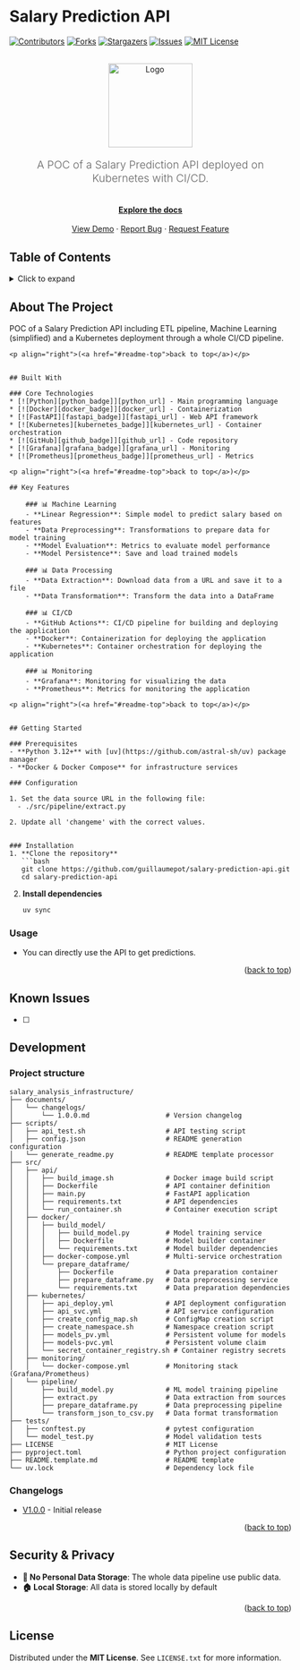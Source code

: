 <!-- BADGES -->
[contributors_badge]: https://img.shields.io/github/contributors/guillaumepot/salary-prediction-api.svg?style=for-the-badge
[contributors_url]: https://github.com/guillaumepot/salary-prediction-api/graphs/contributors
[forks_badge]: https://img.shields.io/github/forks/guillaumepot/salary-prediction-api.svg?style=for-the-badge
[forks_url]: https://github.com/guillaumepot/salary-prediction-api/network/members
[stars_badge]: https://img.shields.io/github/stars/guillaumepot/salary-prediction-api.svg?style=for-the-badge
[stars_url]: https://github.com/guillaumepot/salary-prediction-api/stargazers
[issues_badge]: https://img.shields.io/github/issues/guillaumepot/salary-prediction-api.svg?style=for-the-badge
[issues_url]: https://github.com/guillaumepot/salary-prediction-api/issues
[license_badge]: https://img.shields.io/github/license/guillaumepot/salary-prediction-api.svg?style=for-the-badge
[license_url]: https://github.com/guillaumepot/salary-prediction-api/blob/master/LICENSE.txt
[linkedin_badge]: https://img.shields.io/badge/-LinkedIn-black.svg?style=for-the-badge&logo=linkedin&colorB=555
[linkedin_url]: https://linkedin.com/in/062guillaumepot

<!-- TECHNOLOGY BADGES -->
[python_badge]: https://img.shields.io/badge/Python-3776AB?style=for-the-badge&logo=python&logoColor=white
[python_url]: https://www.python.org/
[fastapi_badge]: https://img.shields.io/badge/FastAPI-0056B3?style=for-the-badge&logo=fastapi&logoColor=white
[fastapi_url]: https://fastapi.tiangolo.com/
[docker_badge]: https://img.shields.io/badge/Docker-2CA5E0?style=for-the-badge&logo=docker&logoColor=white
[docker_url]: https://www.docker.com/
[kubernetes_badge]: https://img.shields.io/badge/kubernetes-326CE5?style=for-the-badge&logo=kubernetes&logoColor=white
[kubernetes_url]: https://kubernetes.io/
[gitlab_badge]: https://img.shields.io/badge/gitlab-326CE5?style=for-the-badge&logo=gitlab&logoColor=white
[gitlab_url]: https://gitlab.com/
[github_badge]: https://img.shields.io/badge/github-181717?style=for-the-badge&logo=github&logoColor=white
[github_url]: https://github.com/
[grafana_badge]: https://img.shields.io/badge/grafana-F46800?style=for-the-badge&logo=grafana&logoColor=white
[grafana_url]: https://grafana.com/
[prometheus_badge]: https://img.shields.io/badge/prometheus-E6522C?style=for-the-badge&logo=prometheus&logoColor=white
[prometheus_url]: https://prometheus.io/

<!-- README -->
<a id="readme-top"></a>

# Salary Prediction API

[![Contributors][contributors_badge]][contributors_url]
[![Forks][forks_badge]][forks_url]
[![Stargazers][stars_badge]][stars_url]
[![Issues][issues_badge]][issues_url]
[![MIT License][license_badge]][license_url]


<!-- PROJECT LOGO -->
<br />
<div align="center">
  <a href="https://github.com/guillaumepot/salary-prediction-api">
    <img src="images/logo.jpeg" alt="Logo" width="150" height="150">
  </a>
</div>

<!-- PROJECT DESCRIPTION -->
<p align="center" style="font-size: 1.2rem; font-weight: 300; color: #666;">
  A POC of a Salary Prediction API deployed on Kubernetes with CI/CD.
</p>

<!-- PROJECT INFO -->
<div>
  <p align="center">
    <br />
    <a href="https://github.com/guillaumepot/salary-prediction-api/blob/main/docs/README.md"><strong>Explore the docs</strong></a>
    <br />
    <br />
    <a href="#">View Demo</a>
    ·
    <a href="https://github.com/guillaumepot/salary-prediction-api/issues/new?labels=bug&template=bug-report---.md">Report Bug</a>
    ·
    <a href="https://github.com/guillaumepot/salary-prediction-api/issues/new?labels=enhancement&template=feature-request---.md">Request Feature</a>
  </p>
</div>


## Table of Contents

<details>
  <summary>Click to expand</summary>
  <ol>
    <li><a href="#about-the-project">About The Project</a>
    </li>
    <li><a href="#built-with">Built With</a></li>
    <li><a href="#key-features">Key Features</a></li>
    <li><a href="#getting-started">Getting Started</a>
      <ul>
        <li><a href="#prerequisites">Prerequisites</a></li>
        <li><a href="#configuration">Configuration</a></li>
        <li><a href="#installation">Installation</a></li>
        <li><a href="#usage">Usage</a></li>
      </ul>
    </li>
    <li><a href="#known-issues">Known Issues</a></li>
    <li><a href="#development">Development</a></li>
    <li><a href="#security--privacy">Security & Privacy</a></li>
  </ol>
</details>

## About The Project

POC of a Salary Prediction API including ETL pipeline, Machine Learning (simplified) and a Kubernetes deployment through a whole CI/CD pipeline.


```
<p align="right">(<a href="#readme-top">back to top</a>)</p>


## Built With

### Core Technologies
* [![Python][python_badge]][python_url] - Main programming language
* [![Docker][docker_badge]][docker_url] - Containerization
* [![FastAPI][fastapi_badge]][fastapi_url] - Web API framework
* [![Kubernetes][kubernetes_badge]][kubernetes_url] - Container orchestration
* [![GitHub][github_badge]][github_url] - Code repository
* [![Grafana][grafana_badge]][grafana_url] - Monitoring
* [![Prometheus][prometheus_badge]][prometheus_url] - Metrics

<p align="right">(<a href="#readme-top">back to top</a>)</p>

## Key Features

    ### 📊 Machine Learning
    - **Linear Regression**: Simple model to predict salary based on features
    - **Data Preprocessing**: Transformations to prepare data for model training
    - **Model Evaluation**: Metrics to evaluate model performance
    - **Model Persistence**: Save and load trained models

    ### 📊 Data Processing
    - **Data Extraction**: Download data from a URL and save it to a file
    - **Data Transformation**: Transform the data into a DataFrame

    ### 📊 CI/CD
    - **GitHub Actions**: CI/CD pipeline for building and deploying the application
    - **Docker**: Containerization for deploying the application
    - **Kubernetes**: Container orchestration for deploying the application

    ### 📊 Monitoring
    - **Grafana**: Monitoring for visualizing the data
    - **Prometheus**: Metrics for monitoring the application

<p align="right">(<a href="#readme-top">back to top</a>)</p>


## Getting Started

### Prerequisites
- **Python 3.12+** with [uv](https://github.com/astral-sh/uv) package manager
- **Docker & Docker Compose** for infrastructure services

### Configuration

1. Set the data source URL in the following file:
  - ./src/pipeline/extract.py

2. Update all 'changeme' with the correct values.


### Installation
1. **Clone the repository**
   ```bash
   git clone https://github.com/guillaumepot/salary-prediction-api.git
   cd salary-prediction-api
   ```
2. **Install dependencies**
   ```bash
   uv sync
   ```

### Usage
- You can directly use the API to get predictions.


<p align="right">(<a href="#readme-top">back to top</a>)</p>


## Known Issues

- [ ] 



## Development

### Project structure

```text
salary_analysis_infrastructure/
├── documents/
│   └── changelogs/
│       └── 1.0.0.md                   # Version changelog
├── scripts/
│   ├── api_test.sh                    # API testing script
│   ├── config.json                    # README generation configuration
│   └── generate_readme.py             # README template processor
├── src/
│   ├── api/
│   │   ├── build_image.sh             # Docker image build script
│   │   ├── Dockerfile                 # API container definition
│   │   ├── main.py                    # FastAPI application
│   │   ├── requirements.txt           # API dependencies
│   │   └── run_container.sh           # Container execution script
│   ├── docker/
│   │   ├── build_model/
│   │   │   ├── build_model.py         # Model training service
│   │   │   ├── Dockerfile             # Model builder container
│   │   │   └── requirements.txt       # Model builder dependencies
│   │   ├── docker-compose.yml         # Multi-service orchestration
│   │   └── prepare_dataframe/
│   │       ├── Dockerfile             # Data preparation container
│   │       ├── prepare_dataframe.py   # Data preprocessing service
│   │       └── requirements.txt       # Data preparation dependencies
│   ├── kubernetes/
│   │   ├── api_deploy.yml             # API deployment configuration
│   │   ├── api_svc.yml                # API service configuration
│   │   ├── create_config_map.sh       # ConfigMap creation script
│   │   ├── create_namespace.sh        # Namespace creation script
│   │   ├── models_pv.yml              # Persistent volume for models
│   │   ├── models-pvc.yml             # Persistent volume claim
│   │   └── secret_container_registry.sh # Container registry secrets
│   ├── monitoring/
│   │   └── docker-compose.yml         # Monitoring stack (Grafana/Prometheus)
│   └── pipeline/
│       ├── build_model.py             # ML model training pipeline
│       ├── extract.py                 # Data extraction from sources
│       ├── prepare_dataframe.py       # Data preprocessing pipeline
│       └── transform_json_to_csv.py   # Data format transformation
├── tests/
│   ├── conftest.py                    # pytest configuration
│   └── model_test.py                  # Model validation tests
├── LICENSE                            # MIT License
├── pyproject.toml                     # Python project configuration
├── README.template.md                 # README template
└── uv.lock                            # Dependency lock file
```



### Changelogs

- [V1.0.0](documents/changelogs/1.0.0.md) - Initial release


<p align="right">(<a href="#readme-top">back to top</a>)</p>


## Security & Privacy

- **🔐 No Personal Data Storage**: The whole data pipeline use public data.
- **🏠 Local Storage**: All data is stored locally by default


<p align="right">(<a href="#readme-top">back to top</a>)</p>


## License

Distributed under the **MIT License**. See `LICENSE.txt` for more information.